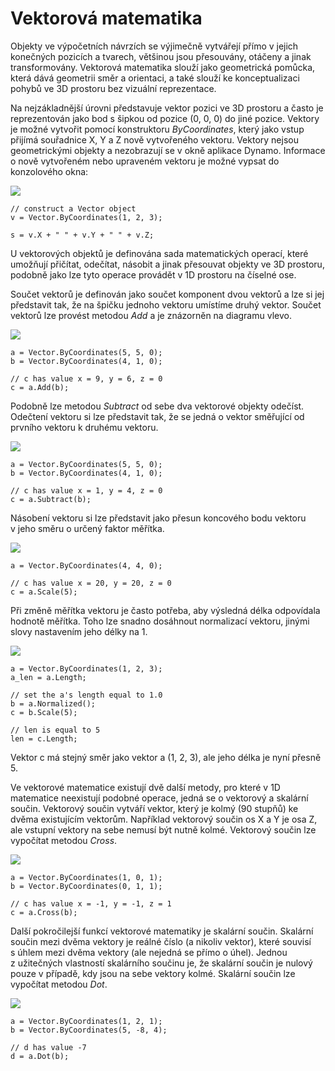 

# Vektorová matematika

Objekty ve výpočetních návrzích se výjimečně vytvářejí přímo v jejich konečných pozicích a tvarech, většinou jsou přesouvány, otáčeny a jinak transformovány. Vektorová matematika slouží jako geometrická pomůcka, která dává geometrii směr a orientaci, a také slouží ke konceptualizaci pohybů ve 3D prostoru bez vizuální reprezentace.

Na nejzákladnější úrovni představuje vektor pozici ve 3D prostoru a často je reprezentován jako bod s šipkou od pozice (0, 0, 0) do jiné pozice. Vektory je možné vytvořit pomocí konstruktoru *ByCoordinates*, který jako vstup přijímá souřadnice X, Y a Z nově vytvořeného vektoru. Vektory nejsou geometrickými objekty a nezobrazují se v okně aplikace Dynamo. Informace o nově vytvořeném nebo upraveném vektoru je možné vypsat do konzolového okna:

![](images/12-3/VectorMath_01.png)

```
// construct a Vector object
v = Vector.ByCoordinates(1, 2, 3);

s = v.X + " " + v.Y + " " + v.Z;
```

U vektorových objektů je definována sada matematických operací, které umožňují přičítat, odečítat, násobit a jinak přesouvat objekty ve 3D prostoru, podobně jako lze tyto operace provádět v 1D prostoru na číselné ose.

Součet vektorů je definován jako součet komponent dvou vektorů a lze si jej představit tak, že na špičku jednoho vektoru umístíme druhý vektor. Součet vektorů lze provést metodou *Add* a je znázorněn na diagramu vlevo.

![](images/12-3/VectorMath_02.png)

```
a = Vector.ByCoordinates(5, 5, 0);
b = Vector.ByCoordinates(4, 1, 0);

// c has value x = 9, y = 6, z = 0
c = a.Add(b);
```

Podobně lze metodou *Subtract* od sebe dva vektorové objekty odečíst. Odečtení vektoru si lze představit tak, že se jedná o vektor směřující od prvního vektoru k druhému vektoru.

![](images/12-3/VectorMath_03.png)

```
a = Vector.ByCoordinates(5, 5, 0);
b = Vector.ByCoordinates(4, 1, 0);

// c has value x = 1, y = 4, z = 0
c = a.Subtract(b);
```

Násobení vektoru si lze představit jako přesun koncového bodu vektoru v jeho směru o určený faktor měřítka.

![](images/12-3/VectorMath_04.png)

```
a = Vector.ByCoordinates(4, 4, 0);

// c has value x = 20, y = 20, z = 0
c = a.Scale(5);
```

Při změně měřítka vektoru je často potřeba, aby výsledná délka odpovídala hodnotě měřítka. Toho lze snadno dosáhnout normalizací vektoru, jinými slovy nastavením jeho délky na 1.

![](images/12-3/VectorMath_05.png)

```
a = Vector.ByCoordinates(1, 2, 3);
a_len = a.Length;

// set the a's length equal to 1.0
b = a.Normalized();
c = b.Scale(5);

// len is equal to 5
len = c.Length;
```

Vektor c má stejný směr jako vektor a (1, 2, 3), ale jeho délka je nyní přesně 5.

Ve vektorové matematice existují dvě další metody, pro které v 1D matematice neexistují podobné operace, jedná se o vektorový a skalární součin. Vektorový součin vytváří vektor, který je kolmý (90 stupňů) ke dvěma existujícím vektorům. Například vektorový součin os X a Y je osa Z, ale vstupní vektory na sebe nemusí být nutně kolmé. Vektorový součin lze vypočítat metodou *Cross*.

![](images/12-3/VectorMath_06.png)

```
a = Vector.ByCoordinates(1, 0, 1);
b = Vector.ByCoordinates(0, 1, 1);

// c has value x = -1, y = -1, z = 1
c = a.Cross(b);
```

Další pokročilejší funkcí vektorové matematiky je skalární součin. Skalární součin mezi dvěma vektory je reálné číslo (a nikoliv vektor), které souvisí s úhlem mezi dvěma vektory (ale nejedná se přímo o úhel). Jednou z užitečných vlastností skalárního součinu je, že skalární součin je nulový pouze v případě, kdy jsou na sebe vektory kolmé. Skalární součin lze vypočítat metodou *Dot*.

![](images/12-3/VectorMath_07.png)

```
a = Vector.ByCoordinates(1, 2, 1);
b = Vector.ByCoordinates(5, -8, 4);

// d has value -7
d = a.Dot(b);
```

